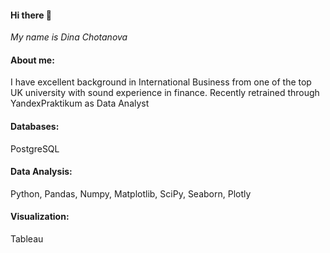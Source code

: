 #### Hi there 👋

*My name is Dina Chotanova*

#### About me:
I have excellent background in International Business from one of the top UK university with sound experience in finance. Recently retrained through YandexPraktikum as Data Analyst 

#### Databases:
PostgreSQL

#### Data Analysis:
Python, Pandas, Numpy, Matplotlib, SciPy, Seaborn, Plotly

#### Visualization:
Tableau
